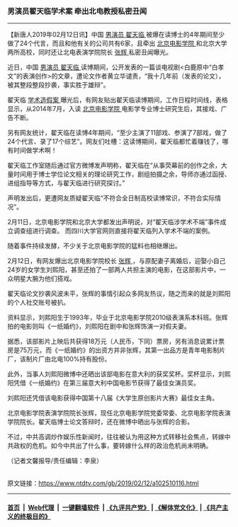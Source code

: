 ### 男演员翟天临学术案 牵出北电教授私密丑闻
------------------------

<div class="post_content">
 <p>
  【新唐人2019年02月12日讯】中国
  <a href="https://www.ntdtv.com/gb/男演员.htm">
   男演员
  </a>
  <a href="https://www.ntdtv.com/gb/翟天临.htm">
   翟天临
  </a>
  被爆在读博士的4年期间至少做了24个代言，而且和他有关的公司共有6家，且牵出
  <a href="https://www.ntdtv.com/gb/北京电影学院.htm">
   北京电影学院
  </a>
  和北京大学两所高校，同时还让北电表演学院院长
  <a href="https://www.ntdtv.com/gb/张辉.htm">
   张辉
  </a>
  私密丑闻曝光。
 </p>
 <p>
  近日，中国
  <a href="https://www.ntdtv.com/gb/男演员.htm">
   男演员
  </a>
  <a href="https://www.ntdtv.com/gb/翟天临.htm">
   翟天临
  </a>
  读博期间，公开发表的一篇谈电视剧&lt;白鹿原中“白孝文”的表演创作&gt;的文章，遭论文作者黄立华谴责，“我十几年前（发表的论文），被其整段整段抄袭，事实胜于雄辩”。
 </p>
 <p>
  翟天临
  <a href="https://www.ntdtv.com/gb/学术造假案.htm">
   学术造假案
  </a>
  曝光后，有网友贴出翟天临读博期间，工作日程时间线，表格显示，从2014年7月，入读
  <a href="https://www.ntdtv.com/gb/北京电影学院.htm">
   北京电影学院
  </a>
  电影学专业博士研究生后，其接戏、广告不断。
 </p>
 <p>
  另有网友统计，翟天临在读博4年期间，“至少主演了11部戏、参演了7部戏，做了24个代言、录了17个综艺”。网友们吐槽：这读博期间，翟天临都忙着赚钱了，哪有时间做学术啊！
 </p>
 <p>
  翟天临工作室随后通过官方微博发声明称，翟天临在“从事荧幕前的创作之余，大量时间用于博士学位论文相关的理论研究工作，剧组拍摄之余，导师亦通过函授、进组指导等方式，与翟天临进行研究探讨。”
 </p>
 <p>
  声明发出后，更遭网友质疑翟天临“不符合全日制高校读博常识，不符合实际情况”。
 </p>
 <p>
  2月11日，北京电影学院和北京大学都发出声明说，对“翟天临涉学术不端”事件成立调查组进行调查。 而四川大学官网则直接将翟天临列入学术不端的案例。
 </p>
 <p>
  随着事件持续发酵，不少关于北京电影学院的猛料也相继爆出。
 </p>
 <p>
  2月12日，有网友爆出北京电影学院校长
  <a href="https://www.ntdtv.com/gb/张辉.htm">
   张辉
  </a>
  ，与原配妻子离婚后，迎娶小自己24岁的女学生刘熙阳，甚至还拍了一部两人共担主演的电影，在这部影片中，一众明星大腕为他们搭戏。
 </p>
 <p>
  翟天临论文抄袭风波未平，张辉的事情引起众多网友热议，随之而来的就是刘熙阳的个人社交账号被扒。
 </p>
 <p>
  资料显示，刘熙阳生于1993年，毕业于北京电影学院2010级表演系本科班。张辉拍的电影则叫《一纸婚约》，刘熙阳在剧中和张辉饰演一对假夫妻。
 </p>
 <p>
  据悉，该部影片上映后共获得18万元（人民币，下同）票房，另有消息说累计票房是75万元，而《一纸婚约》的出资方并非张辉，其第一出品方是青年电影制片厂，该制片厂由北电100%持有股份。
 </p>
 <p>
  此外，当事人刘熙阳微博中还晒出该部电影在意大利的获奖奖杯。奖杯显示，刘熙阳凭借《一纸婚约》在第三届意大利中国电影节获得了最佳女演员奖。
 </p>
 <p>
  刘熙阳还凭借该电影获得中国第十八届《大学生原创影片大赛》最佳女主角。
 </p>
 <p>
  北京电影学院表演学院院长张辉，现任北京电影学院党委常委、北京电影学院表演学院院长。翟天临博士论文答辩时，还在微博中晒出与张辉的合影。
 </p>
 <p>
  不过，中共高调炒作娱乐性新闻时，往往被认为用这种方式转移社会焦点，转嫁中共政权的危机。如今中共出了什么事，要转嫁什么样的政治危机尚未明确。
 </p>
 <p>
  （记者文馨报导/责任编辑：李泉）
 </p>
 <div class="single_ad">
 </div>
</div>

<br/>原文链接：https://www.ntdtv.com/gb/2019/02/12/a102510116.html


------------------------
#### [首页](https://github.com/gfw-breaker/banned-news/blob/master/README.md) &nbsp;|&nbsp; [Web代理](https://github.com/labour-camp/helloworld) &nbsp;|&nbsp; [一键翻墙软件](https://github.com/gfw-breaker/nogfw/blob/master/README.md) &nbsp;| [《九评共产党》](https://github.com/gfw-breaker/9ping.md/blob/master/README.md#九评之一评共产党是什么) | [《解体党文化》](https://github.com/gfw-breaker/jtdwh.md/blob/master/README.md) | [《共产主义的终极目的》](https://github.com/gfw-breaker/gczydzjmd.md/blob/master/README.md)

